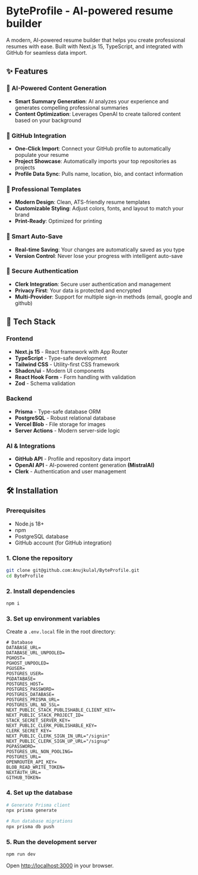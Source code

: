 # ByteProfile - AI-powered resume builder

A modern, AI-powered resume builder that helps you create professional resumes with ease. Built with Next.js 15, TypeScript, and integrated with GitHub for seamless data import.

## ✨ Features

### 🤖 AI-Powered Content Generation

- **Smart Summary Generation**: AI analyzes your experience and generates compelling professional summaries
- **Content Optimization**: Leverages OpenAI to create tailored content based on your background

### 🔗 GitHub Integration

- **One-Click Import**: Connect your GitHub profile to automatically populate your resume
- **Project Showcase**: Automatically imports your top repositories as projects
- **Profile Data Sync**: Pulls name, location, bio, and contact information

### 🎨 Professional Templates

- **Modern Design**: Clean, ATS-friendly resume templates
- **Customizable Styling**: Adjust colors, fonts, and layout to match your brand
- **Print-Ready**: Optimized for printing

### 💾 Smart Auto-Save

- **Real-time Saving**: Your changes are automatically saved as you type
- **Version Control**: Never lose your progress with intelligent auto-save

### 🔐 Secure Authentication

- **Clerk Integration**: Secure user authentication and management
- **Privacy First**: Your data is protected and encrypted
- **Multi-Provider**: Support for multiple sign-in methods (email, google and github)

## 🚀 Tech Stack

### Frontend

- **Next.js 15** - React framework with App Router
- **TypeScript** - Type-safe development
- **Tailwind CSS** - Utility-first CSS framework
- **Shadcn/ui** - Modern UI components
- **React Hook Form** - Form handling with validation
- **Zod** - Schema validation

### Backend

- **Prisma** - Type-safe database ORM
- **PostgreSQL** - Robust relational database
- **Vercel Blob** - File storage for images
- **Server Actions** - Modern server-side logic

### AI & Integrations

- **GitHub API** - Profile and repository data import
- **OpenAI API** - AI-powered content generation **(MistralAI)**
- **Clerk** - Authentication and user management

## 🛠️ Installation

### Prerequisites

- Node.js 18+
- npm
- PostgreSQL database
- GitHub account (for GitHub integration)

### 1. Clone the repository

```bash
git clone git@github.com:Anujkulal/ByteProfile.git
cd ByteProfile
```

### 2. Install dependencies

```bash
npm i
```

### 3. Set up environment variables

Create a `.env.local` file in the root directory:

```env
# Database
DATABASE_URL=
DATABASE_URL_UNPOOLED=
PGHOST=
PGHOST_UNPOOLED=
PGUSER=
POSTGRES_USER=
PGDATABASE=
POSTGRES_HOST=
POSTGRES_PASSWORD=
POSTGRES_DATABASE=
POSTGRES_PRISMA_URL=
POSTGRES_URL_NO_SSL=
NEXT_PUBLIC_STACK_PUBLISHABLE_CLIENT_KEY=
NEXT_PUBLIC_STACK_PROJECT_ID=
STACK_SECRET_SERVER_KEY=
NEXT_PUBLIC_CLERK_PUBLISHABLE_KEY=
CLERK_SECRET_KEY=
NEXT_PUBLIC_CLERK_SIGN_IN_URL="/signin"
NEXT_PUBLIC_CLERK_SIGN_UP_URL="/signup"
PGPASSWORD=
POSTGRES_URL_NON_POOLING=
POSTGRES_URL=
OPENROUTER_API_KEY=
BLOB_READ_WRITE_TOKEN=
NEXTAUTH_URL=
GITHUB_TOKEN=
```

### 4. Set up the database

```bash
# Generate Prisma client
npx prisma generate

# Run database migrations
npx prisma db push
```

### 5. Run the development server

```bash
npm run dev
```

Open [http://localhost:3000](http://localhost:3000) in your browser.
